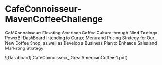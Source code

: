 # CafeConnoisseur-MavenCoffeeChallenge

CaféConnoisseur: Elevating American Coffee Culture through Blind Tastings PowerBI DashBoard Intending to Curate Menu and Pricing Strategy for Our New Coffee Shop, as well as Develop a Business Plan to Enhance Sales and Marketing Strategy

![Dashboard](CaféConnoisseur_ GreatAmericanCoffee-1.pdf)

